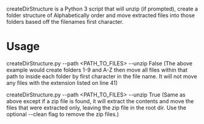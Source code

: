 createDirStructure is a Python 3 script that will unzip (if prompted), create a folder structure of Alphabetically order and move extracted files into those folders based off the filenames first character.

Usage
=====

createDirStructure.py --path <PATH_TO_FILES> --unzip False
(The above example would create folders 1-9 and A-Z then move all files within that path to inside each folder by first character in the file name. It will not move any files with the extension listed on line 41)

createDirStructure.py --path <PATH_TO_FILES> --unzip True
(Same as above except if a zip file is found, it will extract the contents and move the files that were extracted only, leaving the zip file in the root dir. Use the optional --clean flag to remove the zip files.)
